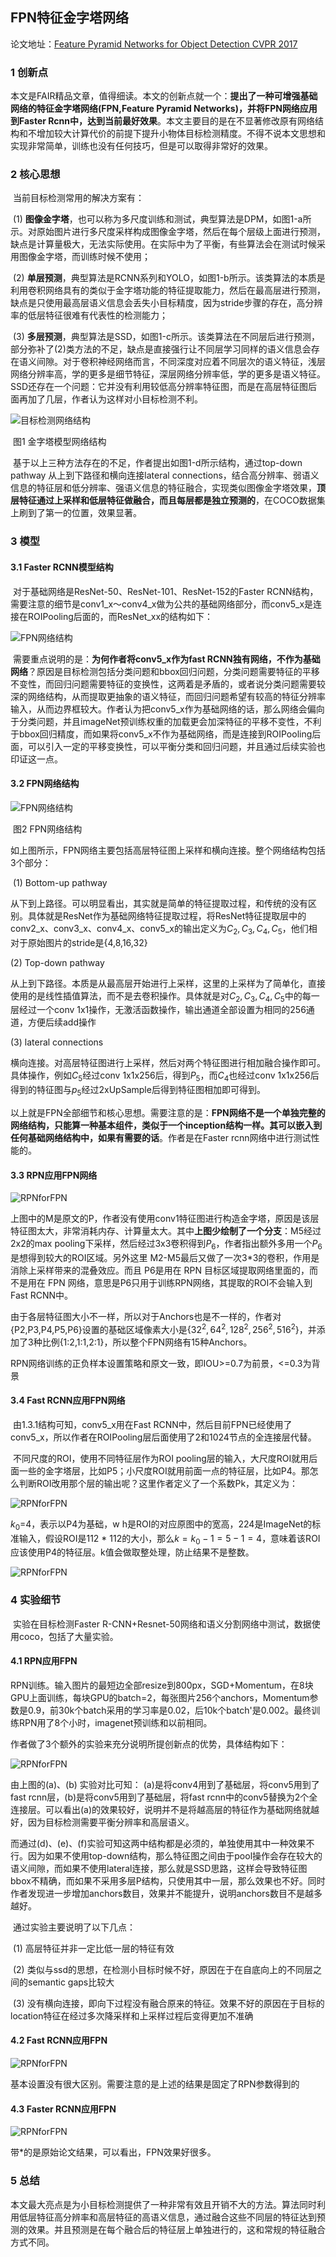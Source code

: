 ## FPN特征金字塔网络

论文地址：[Feature Pyramid Networks for Object Detection  CVPR 2017](https://arxiv.org/abs/1612.03144)

### 1 创新点

​    本文是FAIR精品文章，值得细读。本文的创新点就一个：**提出了一种可增强基础网络的特征金字塔网络(FPN,Feature Pyramid Networks)，并将FPN网络应用到Faster Rcnn中，达到当前最好效果**。本文主要目的是在不显著修改原有网络结构和不增加较大计算代价的前提下提升小物体目标检测精度。不得不说本文思想和实现非常简单，训练也没有任何技巧，但是可以取得非常好的效果。

### 2 核心思想

​    当前目标检测常用的解决方案有： 

​     (1) **图像金字塔**，也可以称为多尺度训练和测试，典型算法是DPM，如图1-a所示。对原始图片进行多尺度采样构成图像金字塔，然后在每个层级上面进行预测，缺点是计算量极大，无法实际使用。在实际中为了平衡，有些算法会在测试时候采用图像金字塔，而训练时候不使用；

​     (2) **单层预测**，典型算法是RCNN系列和YOLO，如图1-b所示。该类算法的本质是利用卷积网络具有的类似于金字塔功能的特征提取能力，然后在最高层进行预测，缺点是只使用最高层语义信息会丢失小目标精度，因为stride步骤的存在，高分辨率的低层特征很难有代表性的检测能力；

​      (3) **多层预测**，典型算法是SSD，如图1-c所示。该类算法在不同层后进行预测，部分弥补了(2)类方法的不足，缺点是直接强行让不同层学习同样的语义信息会存在语义间隙。对于卷积神经网络而言，不同深度对应着不同层次的语义特征，浅层网络分辨率高，学的更多是细节特征，深层网络分辨率低，学的更多是语义特征。SSD还存在一个问题：它并没有利用较低高分辨率特征图，而是在高层特征图后面再加了几层，作者认为这样对小目标检测不利。

![目标检测网络结构](./imagess_1.png)

​                                                                          图1 金字塔模型网络结构 

​    基于以上三种方法存在的不足，作者提出如图1-d所示结构，通过top-down pathway 从上到下路径和横向连接lateral connections，结合高分辨率、弱语义信息的特征层和低分辨率、强语义信息的特征融合，实现类似图像金字塔效果，**顶层特征通过上采样和低层特征做融合，而且每层都是独立预测的**，在COCO数据集上刷到了第一的位置，效果显著。

### 3 模型

#### 3.1 Faster RCNN模型结构

​    对于基础网络是ResNet-50、ResNet-101、ResNet-152的Faster RCNN结构，需要注意的细节是conv1_x～conv4\_x做为公共的基础网络部分，而conv5\_x是连接在ROIPooling后面的，而ResNet\_xx的结构如下：

![FPN网络结构](./images/resnet.png) 

​     需要重点说明的是：**为何作者将conv5\_x作为fast RCNN独有网络，不作为基础网络**？原因是目标检测包括分类问题和bbox回归问题，分类问题需要特征的平移不变性，而回归问题需要特征的变换性，这两着是矛盾的，或者说分类问题需要较深的网络结构，从而提取更抽象的语义特征，而回归问题希望有较高的特征分辨率输入，从而边界框较大。作者认为把conv5\_x作为基础网络的话，那么网络会偏向于分类问题，并且imageNet预训练权重的加载更会加深特征的平移不变性，不利于bbox回归精度，而如果将conv5\_x不作为基础网络，而是连接到ROIPooling后面，可以引入一定的平移变换性，可以平衡分类和回归问题，并且通过后续实验也印证这一点。

#### 3.2 FPN网络结构

![FPN网络结构](./images/FPN.png)

​                                                                               图2 FPN网络结构

​    如上图所示，FPN网络主要包括高层特征图上采样和横向连接。整个网络结构包括3个部分：

​    (1) Bottom-up pathway

​        从下到上路径。可以明显看出，其实就是简单的特征提取过程，和传统的没有区别。具体就是ResNet作为基础网络特征提取过程，将ResNet特征提取层中的conv2\_x、conv3\_x、conv4\_x、conv5\_x的输出定义为$C_2,C_3,C_4,C_5$，他们相对于原始图片的stride是{4,8,16,32}

   (2) Top-down pathway 

​       从上到下路径。本质是从最高层开始进行上采样，这里的上采样为了简单化，直接使用的是线性插值算法，而不是去卷积操作。具体就是对$C_2,C_3,C_4,C_5$中的每一层经过一个conv 1x1操作，无激活函数操作，输出通道全部设置为相同的256通道，方便后续add操作

   (3) lateral connections

​       横向连接。对高层特征图进行上采样，然后对两个特征图进行相加融合操作即可。具体操作，例如$C_5$经过conv 1x1x256后，得到$P_5$，而$C_4$也经过conv 1x1x256后得到的特征图与$p_5$经过2xUpSample后得到特征图相加即可得到。

​    以上就是FPN全部细节和核心思想。需要注意的是：**FPN网络不是一个单独完整的网络结构，只能算一种基本组件，类似于一个inception结构一样。其可以嵌入到任何基础网络结构中，如果有需要的话**。作者是在Faster rcnn网络中进行测试性能的。

#### 3.3 RPN应用FPN网络

![RPNforFPN](./images/1.png)

上图中的M是原文的P，作者没有使用conv1特征图进行构造金字塔，原因是该层特征图太大，非常消耗内存、计算量太大。其中**上图少绘制了一个分支**：M5经过2x2的max pooling下采样，然后经过3x3卷积得到$P_6$，作者指出额外多用一个$P_6$是想得到较大的ROI区域。另外这里 M2-M5最后又做了一次3*3的卷积，作用是消除上采样带来的混叠效应。而且 P6是用在 RPN 目标区域提取网络里面的，而不是用在 FPN 网络，意思是P6只用于训练RPN网络，其提取的ROI不会输入到Fast RCNN中。

​     由于各层特征图大小不一样，所以对于Anchors也是不一样的，作者对{P2,P3,P4,P5,P6}设置的基础区域像素大小是{$32^2,64^2,128^2,256^2,516^2$}，并添加了3种比例{1:2,1:1,2:1}，所以整个FPN网络有15种Anchors。

​     RPN网络训练的正负样本设置策略和原文一致，即IOU>=0.7为前景，<=0.3为背景

#### 3.4 Fast RCNN应用FPN网络

​     由1.3.1结构可知，conv5\_x用在Fast RCNN中，然后目前FPN已经使用了conv5\_x，所以作者在ROIPooling层后面使用了2和1024节点的全连接层代替。

​    不同尺度的ROI，使用不同特征层作为ROI pooling层的输入，大尺度ROI就用后面一些的金字塔层，比如P5；小尺度ROI就用前面一点的特征层，比如P4。那怎么判断ROI改用那个层的输出呢？这里作者定义了一个系数Pk，其定义为：

![RPNforFPN](./images/2.png)

$k_0$=4，表示以P4为基础，w h是ROI的对应原图中的宽高，224是ImageNet的标准输入，假设ROI是112 * 112的大小，那么$k = k_0-1 = 5-1 = 4$，意味着该ROI应该使用P4的特征层。k值会做取整处理，防止结果不是整数。

![RPNforFPN](./images/3.png)

### 4 实验细节

​    实验在目标检测Faster R-CNN+Resnet-50网络和语义分割网络中测试，数据使用coco，包括了大量实验。

#### 4.1 RPN应用FPN

​    RPN训练。输入图片的最短边全部resize到800px，SGD+Momentum，在8块GPU上面训练，每块GPU的batch=2，每张图片256个anchors，Momentum参数是0.9，前30k个batch采用的学习率是0.02，后10k个batch'是0.002。最终训练RPN用了8个小时，imagenet预训练和以前相同。

   作者做了3个额外的实验来充分说明所提创新点的优势，具体结构如下：

![RPNforFPN](./images/4.png)

 由上图的(a)、(b) 实验对比可知：   (a)是将conv4用到了基础层，将conv5用到了fast rcnn层，(b)是将conv5用到了基础层，将fast rcnn中的conv5替换为2个全连接层。可以看出(a)的效果较好，说明并不是将越高层的特征作为基础网络就越好，因为目标检测需要平衡分辨率和高层语义。

​    而通过(d)、(e)、(f)实验可知这两中结构都是必须的，单独使用其中一种效果不行。因为如果不使用top-down结构，那么特征图之间由于pool操作会存在较大的语义间隙，而如果不使用lateral连接，那么就是SSD思路，这样会导致特征图bbox不精确，而如果不采用多层P结构，只使用其中一层，那么效果也不好。同时作者发现进一步增加anchors数目，效果并不能提升，说明anchors数目不是越多越好。

​    通过实验主要说明了以下几点：

​    (1) 高层特征并非一定比低一层的特征有效

​    (2) 类似与ssd的思想，在检测小目标时候不好，原因在于在自底向上的不同层之间的semantic gaps比较大

​    (3) 没有横向连接，即向下过程没有融合原来的特征。效果不好的原因在于目标的location特征在经过多次降采样和上采样过程后变得更加不准确

#### 4.2 Fast RCNN应用FPN

![RPNforFPN](./images/5.png)

基本设置没有很大区别。需要注意的是上述的结果是固定了RPN参数得到的

#### 4.3 Faster RCNN应用FPN

![RPNforFPN](./images/6.png)

 带*的是原始论文结果，可以看出，FPN效果好很多。

### 5 总结

​    本文最大亮点是为小目标检测提供了一种非常有效且开销不大的方法。算法同时利用低层特征高分辨率和高层特征的高语义信息，通过融合这些不同层的特征达到预测的效果。并且预测是在每个融合后的特征层上单独进行的，这和常规的特征融合方式不同。 

